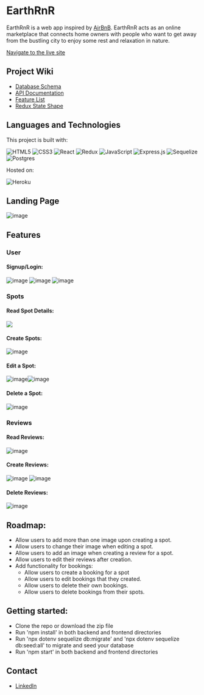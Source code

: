 # EarthRnR

EarthRnR is a web app inspired by [AirBnB](https://www.airbnb.com/). EarthRnR acts as an online marketplace that connects home owners with people who want to get away from the bustling city to enjoy some rest and relaxation in nature.

[Navigate to the live site](https://earthrnr.herokuapp.com/)

## Project Wiki
* [Database Schema](https://github.com/Aldam55/API-Project/wiki/Database-Schema)
* [API Documentation](https://github.com/Aldam55/API-Project/wiki/API-Routes)
* [Feature List](https://github.com/Aldam55/API-Project/wiki/Feature-List)
* [Redux State Shape](https://github.com/Aldam55/API-Project/wiki/Redux-State-Shape)

## Languages and Technologies
This project is built with:

![HTML5](https://img.shields.io/badge/html5-%23E34F26.svg?style=for-the-badge&logo=html5&logoColor=white)
![CSS3](https://img.shields.io/badge/css3-%231572B6.svg?style=for-the-badge&logo=css3&logoColor=white)
![React](https://img.shields.io/badge/react-%2320232a.svg?style=for-the-badge&logo=react&logoColor=%2361DAFB)
![Redux](https://img.shields.io/badge/redux-%23593d88.svg?style=for-the-badge&logo=redux&logoColor=white)
![JavaScript](https://img.shields.io/badge/javascript-%23323330.svg?style=for-the-badge&logo=javascript&logoColor=%23F7DF1E)
![Express.js](https://img.shields.io/badge/express.js-%23404d59.svg?style=for-the-badge&logo=express&logoColor=%2361DAFB)
![Sequelize](https://img.shields.io/badge/Sequelize-52B0E7?style=for-the-badge&logo=Sequelize&logoColor=white)
![Postgres](https://img.shields.io/badge/postgres-%23316192.svg?style=for-the-badge&logo=postgresql&logoColor=white)

Hosted on:

![Heroku](https://img.shields.io/badge/heroku-%23430098.svg?style=for-the-badge&logo=heroku&logoColor=white)


## Landing Page

![image](https://i.gyazo.com/8168171e50861f1d28b7d0b839250761.jpg)

## Features

### User

#### Signup/Login:
![image](https://user-images.githubusercontent.com/106426283/192189006-da8cc6ae-d016-469b-acaf-407b841f4a99.png)
![image](https://user-images.githubusercontent.com/106426283/192189014-43a1db2a-4438-4482-bcc6-d978f9ef151a.png)
![image](https://user-images.githubusercontent.com/106426283/192189017-739f8daa-9fe4-4b02-b0ad-71b8636e10f1.png)


### Spots

#### Read Spot Details:
<img src='https://i.gyazo.com/000916651e3de020114abbaafd263711.jpg'>

#### Create Spots:
![image](https://i.gyazo.com/0ba4928699e2796745d84da1d695e76a.png)

#### Edit a Spot:
![image](https://user-images.githubusercontent.com/106426283/192168554-52787064-2d8e-413b-865e-e59fda837396.png)![image](https://user-images.githubusercontent.com/106426283/192168578-11b64385-8504-4d04-8562-0f998663a5e2.png)

#### Delete a Spot:
![image](https://user-images.githubusercontent.com/106426283/192168624-ae7ed97a-3256-4cd9-a0f9-ebeb5f81d519.png)

### Reviews

#### Read Reviews:
![image](https://user-images.githubusercontent.com/106426283/192172267-467de01a-89ab-4461-a4fe-4df9a1c49e61.png)

#### Create Reviews:
![image](https://user-images.githubusercontent.com/106426283/192172385-1f95a4f1-d08b-46e3-a866-6ee83f99bdaa.png)
![image](https://user-images.githubusercontent.com/106426283/192172389-8f4c8ba4-eab0-474c-8bc5-ce0b40bc80e4.png)

#### Delete Reviews:
![image](https://user-images.githubusercontent.com/106426283/192172510-78901cb6-8e41-4236-8076-1d6e199bbf27.png)

## Roadmap:
- Allow users to add more than one image upon creating a spot.
- Allow users to change their image when editing a spot.
- Allow users to add an image when creating a review for a spot.
- Allow users to edit their reviews after creation.
- Add functionality for bookings:
  - Allow users to create a booking for a spot
  - Allow users to edit bookings that they created.
  - Allow users to delete their own bookings.
  - Allow users to delete bookings from their spots.
  
## Getting started:
 - Clone the repo or download the zip file
 - Run 'npm install' in both backend and frontend directories
 - Run 'npx dotenv sequelize db:migrate' and 'npx dotenv sequelize db:seed:all' to migrate and seed your database
 - Run 'npm start' in both backend and frontend directories

## Contact
* [LinkedIn](https://www.linkedin.com/in/alexander-dam-a45b8821a/)
